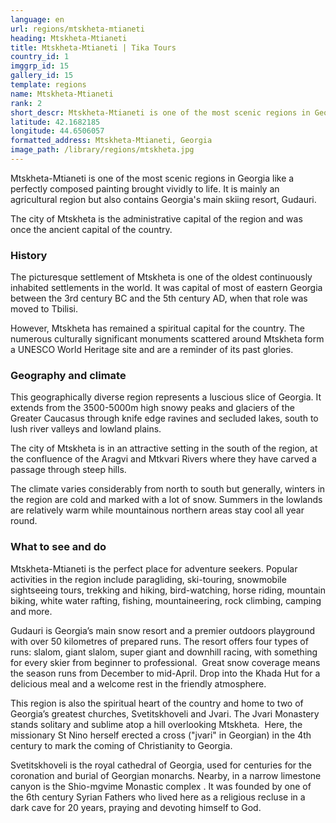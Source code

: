 ```yaml
---
language: en
url: regions/mtskheta-mtianeti
heading: Mtskheta-Mtianeti
title: Mtskheta-Mtianeti | Tika Tours
country_id: 1
imggrp_id: 15
gallery_id: 15
template: regions
name: Mtskheta-Mtianeti
rank: 2
short_descr: Mtskheta-Mtianeti is one of the most scenic regions in Georgia like a perfectly composed painting brought vividly to life.
latitude: 42.1682185
longitude: 44.6506057
formatted_address: Mtskheta-Mtianeti, Georgia
image_path: /library/regions/mtskheta.jpg
---
```

<div class="row content-row"><!-- 1497 (1)-->

</div>

<div class="row content-row"><!-- 1498 (2)-->
<div class="col-xs-12 col-sm-6 col-md-6"><!-- 1997 -->

Mtskheta\-Mtianeti is one of the most scenic regions in Georgia like a perfectly
composed painting brought vividly to life. It is mainly an agricultural region but
also contains Georgia's main skiing resort, Gudauri.

</div>

<div class="col-xs-12 col-sm-6 col-md-6"><!-- 1998 -->

The city of Mtskheta is the administrative capital of the region and was once the
ancient capital of the country.

</div>

</div>

<div class="row content-row"><!-- 1499 (3)-->
<div class="col-xs-12"><!-- 1999 -->



</div>

</div>

<div class="row content-row"><!-- 1500 (4)-->
<div class="col-xs-12 col-sm-6 col-md-6"><!-- 2000 -->

### History


The picturesque settlement of Mtskheta is one of the oldest continuously inhabited
settlements in the world. It was capital of most of eastern Georgia between the
3rd century BC and the 5th century AD, when that role was moved to Tbilisi.

However, Mtskheta has remained a spiritual capital for the country. The numerous
culturally significant monuments scattered around Mtskheta form a UNESCO World Heritage
site and are a reminder of its past glories.

### Geography and climate


This geographically diverse region represents a luscious slice of Georgia. It extends
from the 3500\-5000m high snowy peaks and glaciers of the Greater Caucasus through
knife edge ravines and secluded lakes, south to lush river valleys and lowland plains.

The city of Mtskheta is in an attractive setting in the south of the region, at the
confluence of the Aragvi and Mtkvari Rivers where they have carved a passage through
steep hills.

The climate varies considerably from north to south but generally, winters in the
region are cold and marked with a lot of snow. Summers in the lowlands are relatively
warm while mountainous northern areas stay cool all year round.

</div>

<div class="col-xs-12 col-sm-6 col-md-6"><!-- 2001 -->

### What to see and do


Mtskheta\-Mtianeti is the perfect place for adventure seekers. Popular activities
in the region include paragliding, ski\-touring, snowmobile sightseeing tours, trekking
and hiking, bird\-watching, horse riding, mountain biking, white water rafting,
fishing, mountaineering, rock climbing, camping and more.

Gudauri is Georgia’s main snow resort and a premier outdoors playground with over
50 kilometres of prepared runs. The resort offers four types of runs: slalom, giant
slalom, super giant and downhill racing, with something for every skier from beginner
to professional.  Great snow coverage means the season runs from December to mid\-April.
Drop into the Khada Hut for a delicious meal and a welcome rest in the friendly
atmosphere.

This region is also the spiritual heart of the country and home to two of Georgia’s
greatest churches, Svetitskhoveli and Jvari. The Jvari Monastery stands solitary
and sublime atop a hill overlooking Mtskheta.  Here, the missionary St Nino herself
erected a cross ("jvari" in Georgian) in the 4th century to mark the coming of Christianity
to Georgia.

Svetitskhoveli is the royal cathedral of Georgia, used for centuries for the coronation
and burial of Georgian monarchs. Nearby, in a narrow limestone canyon is the Shio\-mgvime
Monastic complex . It was founded by one of the 6th century Syrian Fathers who lived
here as a religious recluse in a dark cave for 20 years, praying and devoting himself
to God.

</div>

</div>
